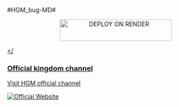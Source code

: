 #HGM_bug-MD#

<p align="center">
  <a href="https://render.com">
    <img title="DEPLOY ON RENDER" src="https://img.shields.io/badge/🚀_DEPLOY_ON_RENDER-000000?style=for-the-badge&logo=render&logoColor=white&color=61DAFB" width="260" height="50"/>

</
<td align="center" width="50%">
      <h3>Official kingdom channel</h3>
      <p>Visit HGM official channel</p>
      <a href="https://whatsapp.com/channel/0029VbANIT5D8SDpK7oExi1v">
        <img src="https://img.shields.io/badge/Website-ff69b4?style=for-the-badge" alt="Official Website">
